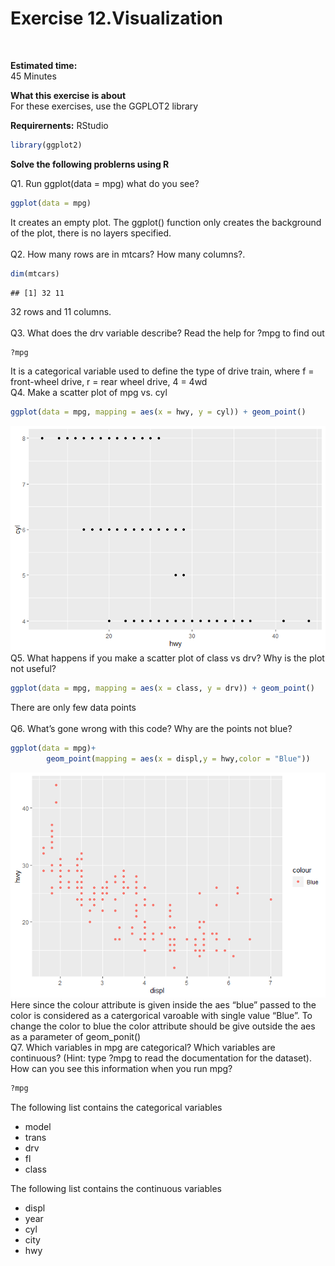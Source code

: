 Exercise 12.Visualization
=========================

<br>

<b>Estimated time: </b>  
45 Minutes

<b>What this exercise is about</b>  
For these exercises, use the GGPLOT2 library

<b> Requirernents:</b> RStudio

``` r
library(ggplot2)
```

<b>Solve the following problerns using R </b>

Q1. Run ggplot(data = mpg) what do you see?

``` r
ggplot(data = mpg)
```

It creates an empty plot. The ggplot() function only creates the
background of the plot, there is no layers specified.  
<br> Q2. How many rows are in mtcars? How many columns?.

``` r
dim(mtcars)
```

    ## [1] 32 11

32 rows and 11 columns.  
<br> Q3. What does the drv variable describe? Read the help for ?mpg to
find out

``` r
?mpg
```

It is a categorical variable used to define the type of drive train,
where f = front-wheel drive, r = rear wheel drive, 4 = 4wd <br> Q4. Make
a scatter plot of mpg vs. cyl

``` r
ggplot(data = mpg, mapping = aes(x = hwy, y = cyl)) + geom_point()
```

![](Figs/Exercise%2012%20Visualization%201-1.png) <br> Q5. What happens
if you make a scatter plot of class vs drv? Why is the plot not useful?

``` r
ggplot(data = mpg, mapping = aes(x = class, y = drv)) + geom_point()
```

There are only few data points  
<br> Q6. What’s gone wrong with this code? Why are the points not blue?

``` r
ggplot(data = mpg)+
        geom_point(mapping = aes(x = displ,y = hwy,color = "Blue"))
```

![](Figs/Exercise%2012%20Visualization%202-1.png) Here since the colour
attribute is given inside the aes “blue” passed to the color is
considered as a catergorical varoable with single value “Blue”. To
change the color to blue the color attribute should be give outside the
aes as a parameter of geom\_ponit() <br> Q7. Which variables in mpg are
categorical? Which variables are continuous? (Hint: type ?mpg to read
the documentation for the dataset). How can you see this information
when you run mpg?

``` r
?mpg
```

The following list contains the categorical variables

-   model
-   trans
-   drv
-   fl
-   class

The following list contains the continuous variables

-   displ
-   year
-   cyl
-   city
-   hwy

<br>
